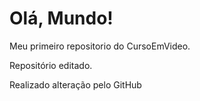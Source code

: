 # Olá, Mundo!
 Meu primeiro repositorio do CursoEmVideo.

Repositório editado.

Realizado alteração pelo GitHub
